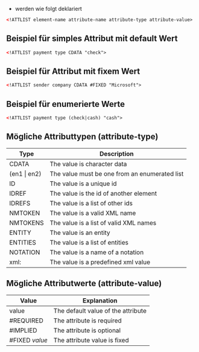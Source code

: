 - werden wie folgt deklariert

```xml
<!ATTLIST element-name attribute-name attribute-type attribute-value>
```

## Beispiel für simples Attribut mit default Wert
```xml
<!ATTLIST payment type CDATA "check">
```

## Beispiel für Attribut mit fixem Wert
```xml
<!ATTLIST sender company CDATA #FIXED "Microsoft">
```

## Beispiel für enumerierte Werte
```xml
<!ATTLIST payment type (check|cash) "cash">
```

## Mögliche Attributtypen (attribute-type)
| Type         | Description                                   |
| ------------ | --------------------------------------------- |
| CDATA        | The value is character data                   |
| (en1 \| en2) | The value must be one from an enumerated list |
| ID           | The value is a unique id                      |
| IDREF        | The value is the id of another element        |
| IDREFS       | The value is a list of other ids              |
| NMTOKEN      | The value is a valid XML name                 |
| NMTOKENS     | The value is a list of valid XML names        |
| ENTITY       | The value is an entity                        |
| ENTITIES     | The value is a list of entities               |
| NOTATION     | The value is a name of a notation             |
| xml:         | The value is a predefined xml value           |

## Mögliche Attributwerte (attribute-value)
| Value          | Explanation                        |
| -------------- | ---------------------------------- |
| value          | The default value of the attribute |
| #REQUIRED      | The attribute is required          |
| #IMPLIED       | The attribute is optional          |
| #FIXED _value_ | The attribute value is fixed       |